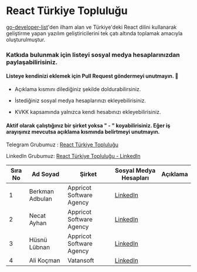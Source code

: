 # React Türkiye Topluluğu

[go-developer-list](https://github.com/yakuter/go-developer-list/blob/main/README.md)'den ilham alan ve  Türkiye'deki  React dilini kullanarak geliştirme yapan yazılım geliştiricilerini tek çatı altında toplamak amacıyla oluşturulmuştur.


### Katkıda bulunmak için listeyi sosyal medya hesaplarınızdan paylaşabilirisiniz.

#### Listeye kendinizi eklemek için Pull Request göndermeyi unutmayın. 🎉

- Açıklama kısmını dilediğiniz şekilde doldurabilirsiniz.

- İstediğiniz sosyal medya hesaplarınızı ekleyebilirisiniz.

-  KVKK kapsamında yalnızca kendi hesabınızı ekleyebilirisiniz.

#### Aktif olarak çalıştığınız bir şirket yoksa  " - " koyabilirisiniz. Eğer iş arayışınız mevcutsa açıklama kısmında belirtmeyi unutmayın.

Telegram Grubumuz : [React Türkiye Topluluğu](https://t.me/react_turkiye)

LinkedIn Grubumuz: [React Türkiye Topluluğu - LinkedIn](https://www.linkedin.com/groups/9225653/)

| Sıra No | Ad Soyad        | Şirket                   | Sosyal Medya Hesapları                                             | Açıklama |
| ------- | --------------- | ------------------------ | ------------------------------------------------------------------ | -------- |
| 1       | Berkman Adbulan | Appricot Software Agency | [LinkedIn](https://www.linkedin.com/in/berkman-adbulan-077972101/) |          |
| 2       | Necat Ayhan     | Appricot Software Agency | [LinkedIn](https://www.linkedin.com/in/necatayhan/)                |          |
| 3       | Hüsnü Lübnan    | Appricot Software Agency | [LinkedIn](https://www.linkedin.com/in/husnu/)                     |          |
| 4       | Ali Koçman      | Vatansoft                | [LinkedIn](https://www.linkedin.com/in/ali-ko%C3%A7man-ba3790158/) |          |

